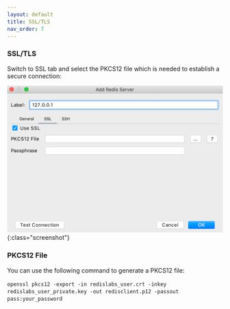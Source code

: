 ```yaml
---
layout: default
title: SSL/TLS
nav_order: 7
---
```


### SSL/TLS
Switch to SSL tab and select the PKCS12 file which is needed to establish a secure connection: 

![ssl tab](/assets/images/ssl/ssl-tab.png){:class="screenshot"}

### PKCS12 File
You can use the following command to generate a PKCS12 file:

```openssl pkcs12 -export -in redislabs_user.crt -inkey redislabs_user_private.key -out redisclient.p12 -passout pass:your_password```
